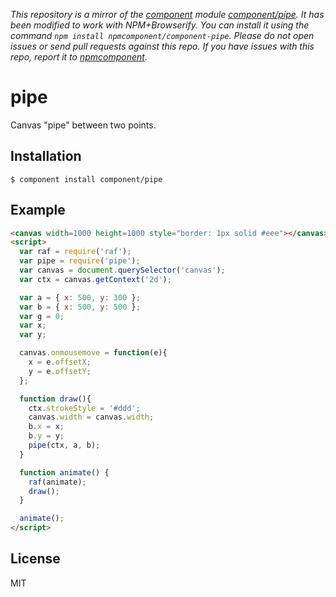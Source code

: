 *This repository is a mirror of the [component](http://component.io) module [component/pipe](http://github.com/component/pipe). It has been modified to work with NPM+Browserify. You can install it using the command `npm install npmcomponent/component-pipe`. Please do not open issues or send pull requests against this repo. If you have issues with this repo, report it to [npmcomponent](https://github.com/airportyh/npmcomponent).*

# pipe

  Canvas "pipe" between two points.

## Installation

    $ component install component/pipe

## Example

```html
<canvas width=1000 height=1000 style="border: 1px solid #eee"></canvas>
<script>
  var raf = require('raf');
  var pipe = require('pipe');
  var canvas = document.querySelector('canvas');
  var ctx = canvas.getContext('2d');

  var a = { x: 500, y: 300 };
  var b = { x: 500, y: 500 };
  var g = 0;
  var x;
  var y;

  canvas.onmousemove = function(e){
    x = e.offsetX;
    y = e.offsetY;
  };

  function draw(){
    ctx.strokeStyle = '#ddd';
    canvas.width = canvas.width;
    b.x = x;
    b.y = y;
    pipe(ctx, a, b);
  }

  function animate() {
    raf(animate);
    draw();
  }

  animate();
</script>
```

## License

  MIT
